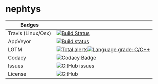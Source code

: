 # nephtys

| Badges   |   |
|----------|---|
| Travis (Linux/Osx)  | [![Build Status](https://travis-ci.org/Milerius/nephtys.svg?branch=master)](https://travis-ci.org/Milerius/nephtys) |
| AppVeyor |  [![Build status](https://ci.appveyor.com/api/projects/status/52kj3es99ys9rrkq/branch/master?svg=true)](https://ci.appveyor.com/project/Milerius/nephtys/branch/master) |
| LGTM     | [![Total alerts](https://img.shields.io/lgtm/alerts/g/Milerius/nephtys.svg?logo=lgtm&logoWidth=18)](https://lgtm.com/projects/g/Milerius/nephtys/alerts/)[![Language grade: C/C++](https://img.shields.io/lgtm/grade/cpp/g/Milerius/nephtys.svg?logo=lgtm&logoWidth=18)](https://lgtm.com/projects/g/Milerius/nephtys/context:cpp) |
| Codacy         | [![Codacy Badge](https://api.codacy.com/project/badge/Grade/03467b03fbdf4454ba5b6cbac214813f)](https://www.codacy.com/app/Milerius/nephtys?utm_source=github.com&amp;utm_medium=referral&amp;utm_content=Milerius/nephtys&amp;utm_campaign=Badge_Grade)  |
| Issues         |  ![GitHub issues](https://img.shields.io/github/issues/milerius/nephtys.svg) |
| License | ![GitHub](https://img.shields.io/github/license/milerius/nephtys.svg) |